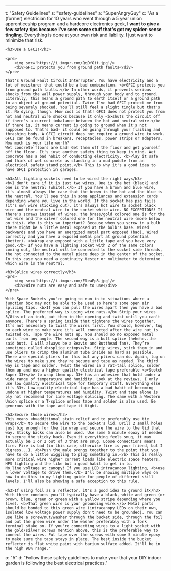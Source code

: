 ---
t: "Safety Guidelines"
s: "safety-guidelines"
a: "SuperAngryGuy"
c: "As a (former) electrician for 10 years who went through a 5 year union apprenticeship program and a hardcore electronics geek, <b>I want to give a few safety tips because I've seen some stuff that's got my spider-sense tingling.</b> Everything is done at your own risk and liability. I just want to minimize that risk.

    <h3>Use a GFCI!</h3>

    <pre>
        <img src='https://i.imgur.com/QqDfGit.jpg'/>
        <div>GFCI protects you from ground path faults</div>
    </pre>

    That's Ground Fault Circuit Interrupter. You have electricity and a lot of moisture: that could be a bad combination. <b>GFCI protects you from ground path faults.</b> In other words, it prevents serious shocks from the wall power supply, through your body and to ground. Literally, this means a ground path to earth itself or a ground path to an object at ground potential. Twice I've had GFCI protect me from being severely shocked. You'll still feel a slight tingle but that's it. No dying, though. How cool is that! GFCI does not protect you from hot and neutral wire shocks because it only <b>shuts the circuit off if there's a current imbalance between the hot and neutral wire.</b> If there is, it means current is going to ground when it's not supposed to. That's bad- it could be going through your flailing and thrashing body. A GFCI circuit does not require a ground wire to work. GFCI can be found in breakers, receptacles, power strips or adapters. How much is your life worth?
    Wet concrete floors are bad! Get them off the floor and get yourself off the floor. It's just another safety thing to keep in mind. Wet concrete has a bad habit of conducting electricity. <b>Play it safe and think of wet concrete as standing in a mud puddle from an electrical safety stand point.</b> This is why it's a good idea to have GFCI protection in garages.

    <h3>All lighting sockets need to be wired the right way</h3>
    <b>I don't care if it is just two wires. One is the hot (black) and one is the neutral (white).</b> If you have a brown and blue wire, it's almost always the case that the brown is the hot and the blue is the neutral. You'll see this in some appliances and extension cords depending where you live in the world. If the socket has pig tails (it's own wire sticking out), it's always hot wire to socket black wire and the neutral wire to the socket white wire. NO EXCEPTIONS! If there's screws instead of wires, the brass/gold colored one is for the hot wire and the silver colored one for the neutral wire (more below on this). Why is this so important? Because when you screw in a bulb there might be a little metal exposed at the bulb's base. Wired backwards and you have an energized metal part exposed (bad). Wired correctly and you have a exposed metal part at ground potential (better). <b>Wrap any exposed with a little tape and you have very good.</b> If you have a lighting socket with 2 of the same colors coming out, the neutral will be connected to the socket side threads, the hot connected to the metal piece deep in the center of the socket. In this case you need a continuity tester or multimeter to determine which wire is the neutral.

    <h3>Splice wires correctly</h3>
    <pre>
        <img src='https://i.imgur.com/EleaEp8.jpg'/>
        <div>Wire nuts are easy and safe to use</div>
    </pre>

    With Space Buckets you're going to run in to situations where a junction box may not be able to be used so here's some open air splicing tips. <b>If you can pull the wires apart then you have a bad splice. The preferred way is using wire nuts.</b> Strip your wires 5/8ths of an inch, put them in the opening and twist until you can't anymore. There's a spring inside that tightens the wires together. It's not necessary to twist the wires first. You should, however, tug on each wire to make sure it's well connected after the wire nut is twisted on. Tape the wire nuts up. You should so no exposed metal parts from any angle. The second way is a butt splice (hehehe...he said butt. I will always be a Beavis and Butthead fan). They’re sometimes called <b>splice crimps</b>. Strip wires, stick them in and use pliers to crimp the aluminum tube inside as hard as possible. There are special pliers for this but any pliers can do. Again, tug on the wires to make sure they're secure and tape as needed. The third way is tape and solder. Twist the wires in a rat-tail splice, solder them up and use a higher quality electrical tape preferable <b>Scotch Super 33+</b> to wrap them up. 33+ has an adhesive that hold under a wide range of temperature and humidity. Look at the reviews. I only use low quality electrical tape for temporary stuff. Everything else it's 33+. Low quality electrical tape has a bad habit of becoming undone at higher temperatures and humidity. Twist and tape alone is bly not recommend for line voltage splicing. The same with a Western Union splice or a T-splice unless tape and solder is also used. Be generous with the tape and tape it tight.

    <h3>Secure those wires</h3>
    This means <b>additional stain relief and to preferably use tie wraps</b> to secure the wire to the bucket's lid. Drill 2 small holes just big enough for the tie wrap and secure the wire to the lid that way. Sticky backs can also be used. Use some 5 minute epoxy if needed to secure the sticky back. Even it everything feels snug, it may actually be 1 or 2 out of 3 that are snug. Loose connections means fire. Fire is bad (in this case, otherwise fire is your friend, but I digress...). <b>Push the male prongs together to the point that you have to do a little wiggling to plug something in.</b> This is really more critical wire higher current loads like electric space heaters, HPS lighting and the like but a good habit to get in to.
    No line voltage at canopy! If you use LED intracanopy lighting, <b>use a lower voltage to drive them.</b> I'll be showing multiple ways on how to do this in my lighting guide for people of different skill levels. I'll also be showing a safe exception to this rule.
    
    <h3>If using foil as a reflector, it's a good idea to ground it</h3>
    With three conducts you'll typically have a black, white and green (or brown, blue, green or green with a yellow stripe depending where you live). <b>That green wire is your grounding wire.</b> Metal parts should be bonded to this green wire (intracanopy LEDs on their own, isolated low voltage power supply don't need to be grounded). You can use like a screw/nut/washer through the bucket side, through the foil and put the green wire under the washer preferably with a fork terminal stake on. If you're connecting wires to a light socket with the gold/silver screws mention above, this is the preferable way to connect the wires. Put tape over the screws with some 5 minute epoxy to make sure the tape stays in place. The best inside the bucket reflector is flat white paint with barium sulfate added. It'll be in the high 90% range."
o: "5"
d: "Follow these safety guidelines to make your that your DIY indoor garden is following the best electrical practices."